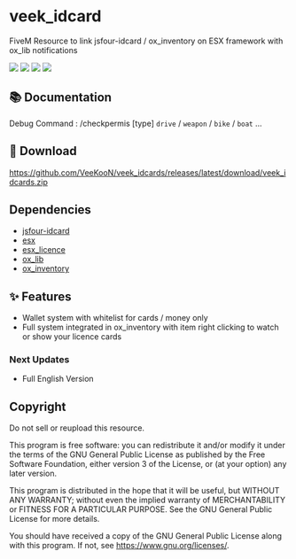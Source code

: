 # veek_idcard

FiveM Resource to link jsfour-idcard / ox_inventory on ESX framework with ox_lib notifications

![](https://img.shields.io/github/downloads/VeeKooN/veek_idcards/total?logo=github)
![](https://img.shields.io/github/downloads/VeeKooN/veek_idcards/latest/total?logo=github)
![](https://img.shields.io/github/contributors/VeeKooN/veek_idcards?logo=github)
![](https://img.shields.io/github/v/release/VeeKooN/veek_idcards?logo=github)

## 📚 Documentation

Debug Command : /checkpermis [type] ``drive`` / ``weapon`` / ``bike`` / ``boat`` ...

## 💾 Download

https://github.com/VeeKooN/veek_idcards/releases/latest/download/veek_idcards.zip

## Dependencies

- [jsfour-idcard](https://github.com/jonassvensson4/jsfour-idcard/)
- [esx](https://github.com/esx-framework/esx_core/)
- [esx_licence](https://github.com/esx-framework/esx_license/)
- [ox_lib](https://github.com/overextended/ox_lib/)
- [ox_inventory](https://github.com/overextended/ox_inventory)

## ✨ Features

- Wallet system with whitelist for cards / money only
- Full system integrated in ox_inventory with item right clicking to watch or show your licence cards

### Next Updates
- Full English Version

## Copyright

Do not sell or reupload this resource.

This program is free software: you can redistribute it and/or modify it under the terms of the GNU General Public License as published by the Free Software Foundation, either version 3 of the License, or (at your option) any later version.

This program is distributed in the hope that it will be useful, but WITHOUT ANY WARRANTY; without even the implied warranty of MERCHANTABILITY or FITNESS FOR A PARTICULAR PURPOSE. See the GNU General Public License for more details.

You should have received a copy of the GNU General Public License along with this program. If not, see <https://www.gnu.org/licenses/>.
